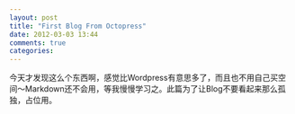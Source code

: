 ```yaml
---
layout: post
title: "First Blog From Octopress"
date: 2012-03-03 13:44
comments: true
categories: 
---
```

今天才发现这么个东西啊，感觉比Wordpress有意思多了，而且也不用自己买空间～Markdown还不会用，等我慢慢学习之。此篇为了让Blog不要看起来那么孤独，占位用。